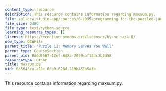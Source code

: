 ```yaml
---
content_type: resource
description: This resource contains information regarding maxsum.py.
file: /ol-ocw-studio-app/courses/6-s095-programming-for-the-puzzled-january-iap-2018/0c5643caa16e0cb96284219b455b5afb_maxsum.py
file_size: 2489
file_type: text/python-source
learning_resource_types: []
license: https://creativecommons.org/licenses/by-nc-sa/4.0/
ocw_type: OCWFile
parent_title: 'Puzzle 11: Memory Serves You Well'
parent_type: CourseSection
parent_uid: 8d6d7667-12ef-848a-2099-af13dc3b2d58
resourcetype: Other
title: maxsum.py
uid: 0c5643ca-a16e-0cb9-6284-219b455b5afb
---
```

This resource contains information regarding maxsum.py.